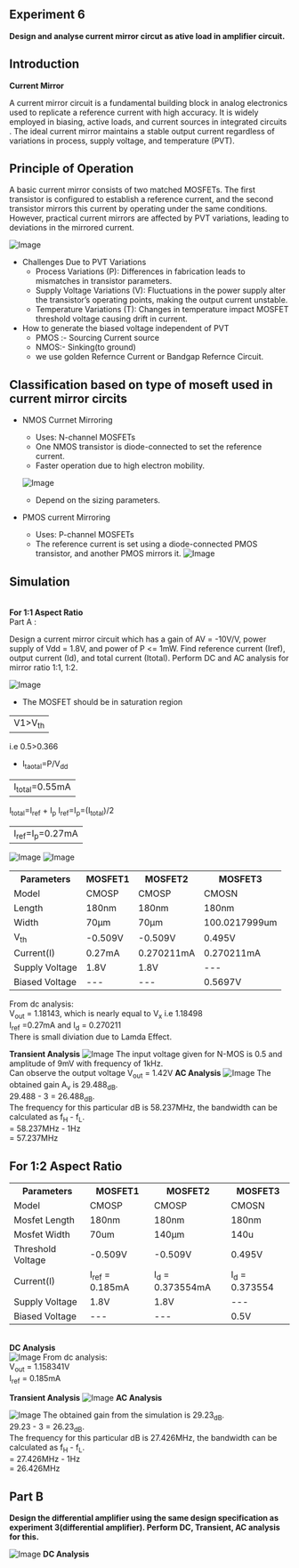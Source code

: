 
## Experiment 6
**Design and analyse current mirror circut as ative load in amplifier circuit.**

## Introduction 
 **Current Mirror**
<p>A current mirror circuit is a fundamental building block in analog electronics used to replicate a reference current with high accuracy. It is widely employed in biasing, active loads, and current sources in integrated circuits . The ideal current mirror maintains a stable output current regardless of variations in process, supply voltage, and temperature (PVT).</p>

## Principle of Operation
<p>A basic current mirror consists of two matched  MOSFETs. The first transistor is configured to establish a reference current, and the second transistor mirrors this current by operating under the same conditions. However, practical current mirrors are affected by PVT variations, leading to deviations in the mirrored current.</p>

![Image](https://github.com/user-attachments/assets/61062a24-8243-4a2a-a285-aed0eec6d201)
- Challenges Due to PVT Variations
   - Process Variations (P): Differences in  fabrication leads to mismatches in transistor parameters.
   - Supply Voltage Variations (V): Fluctuations in the power supply alter the transistor’s operating points, making the output current unstable.
   - Temperature Variations (T): Changes in temperature impact MOSFET threshold voltage  causing drift in current.
- How to generate the biased voltage independent of PVT
   - PMOS :- Sourcing Current source
   - NMOS:- Sinking(to ground)
   - we use golden Refernce Current or Bandgap Refernce Circuit.
     
## Classification based on type of moseft used in current mirror circits
- NMOS Currnet Mirroring
   - Uses: N-channel MOSFETs
   - One NMOS transistor is diode-connected  to set the reference current.
   - Faster operation due to high electron mobility.
   
   ![Image](https://github.com/user-attachments/assets/db56a389-6ed7-4f84-b9b5-922d562448a2)
   - Depend on the sizing parameters.
- PMOS current Mirroring
   - Uses: P-channel MOSFETs
   - The reference current is set using a diode-connected PMOS transistor, and another PMOS mirrors it.
    ![Image](https://github.com/user-attachments/assets/8604949f-4987-418b-a266-61bbdc74d823)
## Simulation 
<br>**For 1:1 Aspect Ratio**</br>
Part A : <p>Design a current mirror circuit which has a gain of AV = -10V/V, power supply of Vdd = 1.8V, and power of P <= 1mW. Find reference current (Iref), output current (Id), and total current (Itotal). Perform DC and AC analysis for mirror ratio 1:1, 1:2.</p>
![Image](https://github.com/user-attachments/assets/4fcd86ec-967b-4d96-98ed-6e4da85dbf7c)
  -  The MOSFET should be in saturation region 
<table>
<td>V1>V<sub>th</sub></td>
</table>
i.e 0.5>0.366
 
  -  I<sub>taotal</sub>=P/V<sub>dd</sub>
<table>
<td>I<sub>total</sub>=0.55mA</td>
</table>
I<sub>total</sub>=I<sub>ref</sub> + I<sub>p</sub>
I<sub>ref</sub>=I<sub>p</sub>=(I<sub>total</sub>)/2
<table>
<td>I<sub>ref</sub>=I<sub>p</sub>=0.27mA</td>
</table>

![Image](https://github.com/user-attachments/assets/9b97f1b6-8c16-45cb-90f8-ac0348f00216)  ![Image](https://github.com/user-attachments/assets/92dda9af-d6bb-4973-8655-4f7277f4715e)
 <table> 
<tr>
 <th><b>Parameters</b></th>
 <th><b>MOSFET1</b></th>
 <th><b>MOSFET2</b></th>
 <th><b>MOSFET3</b></th>
</tr>
<tr>
    <td>Model</td>
    <td>CMOSP</td>
    <td>CMOSP</td>
    <td>CMOSN</td>
</tr>
<tr>
    <td>Length</td>
    <td>180nm</td>
    <td>180nm</td>
    <td>180nm</td>
</tr>
<tr>
    <td> Width</td>
    <td>70µm</td>
    <td>70µm</td>
    <td>100.0217999um</td>
</tr>
<tr>
    <td>V<sub>th</sub></td>
    <td> -0.509V</td>
    <td> -0.509V</td>
    <td> 0.495V</td>
</tr>
    <tr>
      <td>Current(I)</td>
      <td>  0.27mA </td>
      <td>  0.270211mA </td>
      <td> 0.270211mA </td>
    </tr>
    <tr>
      <td>Supply Voltage</td>
      <td> 1.8V</td>
      <td> 1.8V</td>
      <td> --- </td>
    </tr>
     <tr>
      <td>Biased Voltage</td>
      <td> --- </td>
      <td> --- </td>
      <td> 0.5697V</td>
    </tr>
</table>
From dc analysis: <br>
V<sub>out</sub> = 1.18143, which is nearly equal to V<sub>x</sub>  i.e  1.18498</br>
I<sub>ref</sub> =0.27mA and I<sub>d</sub> = 0.270211 <br> There is small diviation due to Lamda Effect.

**Transient Analysis**
![Image](https://github.com/user-attachments/assets/caf81b29-cc6f-4c73-8199-200d1dddf341)
The input voltage given for N-MOS is 0.5 and amplitude of 9mV with frequency of 1kHz. <br>
Can observe the output voltage V<sub>out</sub> = 1.42V
 **AC Analysis**
![Image](https://github.com/user-attachments/assets/d4cab0bb-1981-4f63-8ba8-557eb7cdd56f)
The obtained gain A<sub>v</sub> is 29.488<sub>dB</sub>. <br>
29.488 - 3 = 26.488<sub>dB</sub>. <br>
The frequency for this particular dB is 58.237MHz, the bandwidth can be calculated as f<sub>H</sub> - f<sub>L</sub>. <br>
= 58.237MHz - 1Hz <br>
= 57.237MHz <br>
## For 1:2 Aspect Ratio
 <table> 
<tr>
 <th><b>Parameters</b></th>
 <th><b>MOSFET1</b></th>
 <th><b>MOSFET2</b></th>
 <th><b>MOSFET3</b></th>
</tr>
<tr>
    <td>Model</td>
    <td>CMOSP</td>
    <td>CMOSP</td>
    <td>CMOSN</td>
</tr>
<tr>
    <td>Mosfet Length</td>
    <td>180nm</td>
    <td>180nm</td>
    <td>180nm</td>
</tr>
<tr>
    <td>Mosfet Width</td>
    <td>70um</td>
    <td>140µm</td>
    <td>140u</td>
</tr>
<tr>
    <td>Threshold Voltage</td>
    <td> -0.509V</td>
    <td> -0.509V</td>
    <td> 0.495V</td>
</tr>
    <tr>
      <td>Current(I)</td>
      <td> I<sub>ref</sub> = 0.185mA </td>
      <td> I<sub>d</sub> = 0.373554mA </td>
      <td> I<sub>d</sub> = 0.373554</td>
    </tr>
    <tr>
      <td>Supply Voltage</td>
      <td> 1.8V</td>
      <td> 1.8V</td>
      <td> --- </td>
    </tr>
     <tr>
      <td>Biased Voltage</td>
      <td> --- </td>
      <td> --- </td>
      <td> 0.5V</td>
    </tr>
</table>

<br>**DC Analysis**</br>
![Image](https://github.com/user-attachments/assets/33a0610a-3d0d-4107-829a-96188918d8c4)
From dc analysis: <br>
V<sub>out</sub> = 1.158341V	 
I<sub>ref</sub> =  0.185mA

**Transient Analysis**
![Image](https://github.com/user-attachments/assets/ac0ea772-5f05-40d7-bad1-19edac3cab27)
**AC Analysis**

![Image](https://github.com/user-attachments/assets/4e4c277d-b1dc-49bb-b455-00c224e7fc59)
The obtained gain from the simulation is 29.23<sub>dB</sub>. <br>
29.23 - 3 = 26.23<sub>dB</sub>. <br>
The frequency for this particular dB is 27.426MHz, the bandwidth can be calculated as f<sub>H</sub> - f<sub>L</sub>. <br>
= 27.426MHz - 1Hz <br>
= 26.426MHz <br>

## Part B
<b>Design the differential amplifier using the same design specification as experiment 3(differential amplifier). Perform DC, Transient, AC analysis for this.</b> <br>

![Image](https://github.com/user-attachments/assets/7b197f26-3a70-479d-8e32-ee017eaa928e)
**DC Analysis**

